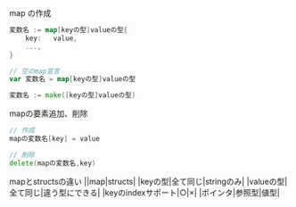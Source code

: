 map の作成

```go
変数名 := map[keyの型]valueの型{
	key:   value,
	...,
}

// 空のmap宣言
var 変数名 = map[keyの型]valueの型

変数名 := make([keyの型]valueの型)
```

mapの要素追加、削除

```go
// 作成
mapの変数名[key] = value

// 削除
delete(mapの変数名,key)
```

mapとstructsの違い
||map|structs|
|keyの型|全て同じ|stringのみ|
|valueの型|全て同じ|違う型にできる|
|keyのindexサポート|○|×|
|ポインタ|参照型|値型|
